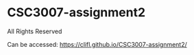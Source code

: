 # CSC3007-assignment2

All Rights Reserved

Can be accessed: https://clifl.github.io/CSC3007-assignment2/